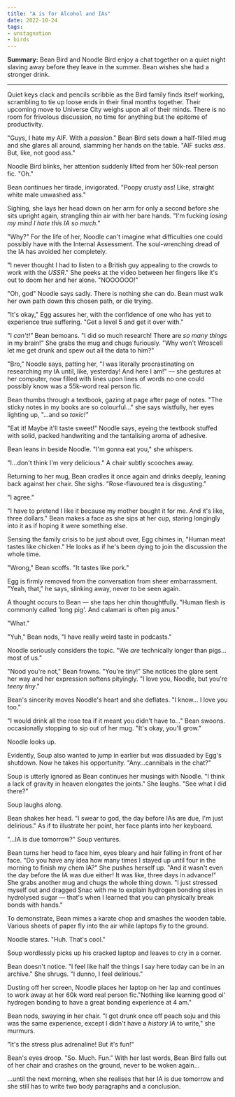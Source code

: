 ```yaml
---
title: "A is for Alcohol and IAs"
date: 2022-10-24
tags:
- unstagnation
- birds
---
```


**Summary:** Bean Bird and Noodle Bird enjoy a chat together on a quiet night slaving away before they leave in the summer. Bean wishes she had a stronger drink.

<!-- more -->

---

Quiet keys clack and pencils scribble as the Bird family finds itself working, scrambling to tie up loose ends in their final months together. Their upcoming move to Universe City weighs upon all of their minds. There is no room for frivolous discussion, no time for anything but the epitome of productivity.

"Guys, I hate my AIF. With a *passion*." Bean Bird sets down a half-filled mug and she glares all around, slamming her hands on the table. "AIF sucks *ass*. But, like, not good ass."

Noodle Bird blinks, her attention suddenly lifted from her 50k-real person fic. "Oh."

Bean continues her tirade, invigorated. "Poopy crusty ass! Like, straight white male unwashed ass."

Sighing, she lays her head down on her arm for only a second before she sits upright again, strangling thin air with her bare hands. "I'm fucking *losing my mind* *I hate this IA so much."*

"Why?" For the life of her, Noodle can't imagine what difficulties one could possibly have with the Internal Assessment. The soul-wrenching dread of the IA has avoided her completely.

"I never thought I had to listen to a British guy appealing to the crowds to work with the *USSR*." She peeks at the video between her fingers like it's out to doom her and her alone. "NOOOOOO!"

"Oh, god" Noodle says sadly. There is nothing she can do. Bean must walk her own path down this chosen path, or die trying.

"It's okay," Egg assures her, with the confidence of one who has yet to experience true suffering. "Get a level 5 and get it over with."

"I *can't!"* Bean bemoans. "I did so much research! There are *so many things* in my brain!" She grabs the mug and chugs furiously. "Why won't Wroscell let me get drunk and spew out all the data to him?"

"Bro," Noodle says, patting her, "I was literally procrastinating on researching my IA until, like, yesterday! And here I am!" — she gestures at her computer, now filled with lines upon lines of words no one could possibly know was a 55k-word real person fic.

Bean thumbs through a textbook, gazing at page after page of notes. "The sticky notes in my books are so colourful…" she says wistfully, her eyes lighting up, "…and so *toxic!"*

"Eat it! Maybe it'll taste sweet!" Noodle says, eyeing the textbook stuffed with solid, packed handwriting and the tantalising aroma of adhesive.

Bean leans in beside Noodle. "I'm gonna eat you," she whispers.

"I…don't think I'm very delicious." A chair subtly scooches away.

Returning to her mug, Bean cradles it once again and drinks deeply, leaning back against her chair. She sighs. "Rose-flavoured tea is disgusting."

"I agree."

"I have to pretend I like it because my mother bought it for me. And it's like, three dollars." Bean makes a face as she sips at her cup, staring longingly into it as if hoping it were something else.

Sensing the family crisis to be just about over, Egg chimes in, "Human meat tastes like chicken." He looks as if he's been dying to join the discussion the whole time.

"Wrong," Bean scoffs. "It tastes like pork."

Egg is firmly removed from the conversation from sheer embarrassment. "Yeah, that," he says, slinking away, never to be seen again.

A thought occurs to Bean — she taps her chin thoughtfully. "Human flesh is commonly called 'long pig'. And calamari is often pig anus."

"What."

"Yuh," Bean nods, "I have really weird taste in podcasts."

Noodle seriously considers the topic. "We *are* technically longer than pigs…most of us."

"Nood you're not," Bean frowns. "You're tiny!" She notices the glare sent her way and her expression softens pityingly. "I love you, Noodle, but you're *teeny tiny*."

Bean's sincerity moves Noodle's heart and she deflates. "I know… I love you too."

"I would drink all the rose tea if it meant you didn't have to…" Bean swoons. occasionally stopping to sip out of her mug. "It's okay, you'll grow."

Noodle looks up.

Evidently, Soup also wanted to jump in earlier but was dissuaded by Egg's shutdown. Now he takes his opportunity. "Any…cannibals in the chat?"

Soup is utterly ignored as Bean continues her musings with Noodle. "I think a lack of gravity in heaven elongates the joints." She laughs. "See what I did there?"

Soup laughs along.

Bean shakes her head. "I swear to god, the day before IAs are due, I'm just delirious." As if to illustrate her point, her face plants into her keyboard.

"…IA is due tomorrow?" Soup ventures.

Bean turns her head to face him, eyes bleary and hair falling in front of her face. "Do you have any idea how many times I stayed up until four in the morning to finish my chem IA?" She pushes herself up. "And it wasn't even the day before the IA was due either! It was like, three days in advance!" She grabs another mug and chugs the whole thing down. "I just stressed myself out and dragged Snac with me to explain hydrogen bonding sites in hydrolysed sugar — that's when I learned that you can physically break bonds with hands."

To demonstrate, Bean mimes a karate chop and smashes the wooden table. Various sheets of paper fly into the air while laptops fly to the ground.

Noodle stares. "Huh. That's cool."

Soup wordlessly picks up his cracked laptop and leaves to cry in a corner.

Bean doesn't notice. "I feel like half the things I say here today can be in an archive." She shrugs. "I dunno, I feel delirious."

Dusting off her screen, Noodle places her laptop on her lap and continues to work away at her 60k word real person fic."Nothing like learning good ol' hydrogen bonding to have a great bonding experience at 4 am."

Bean nods, swaying in her chair. "I got drunk once off peach soju and this was the same experience, except I didn't have a *history IA* to write," she murmurs.

"It's the stress plus adrenaline! But it's fun!"

Bean's eyes droop. "So. Much. Fun." With her last words, Bean Bird falls out of her chair and crashes on the ground, never to be woken again…

…until the next morning, when she realises that her IA is due tomorrow and she still has to write two body paragraphs and a conclusion.